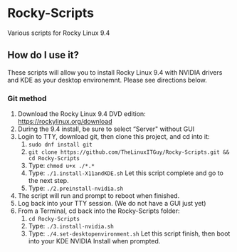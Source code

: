 # Rocky-Scripts
Various scripts for Rocky Linux 9.4

## How do I use it?
These scripts will allow you to install Rocky Linux 9.4 with NVIDIA drivers and KDE as your desktop environemnt. Please see directions below.
### Git method
1. Download the Rocky Linux 9.4 DVD edition: https://rockylinux.org/download
2. During the 9.4 install, be sure to select “Server" without GUI
3. Login to TTY, download git, then clone this project, and cd into it: 
    1. `sudo dnf install git`
    2. `git clone https://github.com/TheLinuxITGuy/Rocky-Scripts.git && cd Rocky-Scripts`
    3. Type: `chmod u+x ./*.*`
    4. Type: `./1.install-X11andKDE.sh` Let this script complete and go to the next step.
    5. Type: `./2.preinstall-nvidia.sh`
4. The script will run and prompt to reboot when finished.
5. Log back into your TTY session. (We do not have a GUI just yet)
6. From a Terminal, cd back into the Rocky-Scripts folder: 
    1. `cd Rocky-Scripts`
    2. Type: `./3.install-nvidia.sh`
    3. Type: `./4.set-desktopenvironment.sh` Let this script finish, then boot into your KDE NVIDIA Install when prompted.
